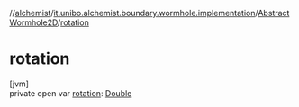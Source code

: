 //[alchemist](../../../index.md)/[it.unibo.alchemist.boundary.wormhole.implementation](../index.md)/[AbstractWormhole2D](index.md)/[rotation](rotation.md)

# rotation

[jvm]\
private open var [rotation](rotation.md): [Double](https://kotlinlang.org/api/latest/jvm/stdlib/kotlin/-double/index.html)
